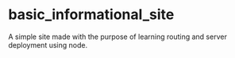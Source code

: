 # basic_informational_site
A simple site made with the purpose of learning routing and server deployment using node.
